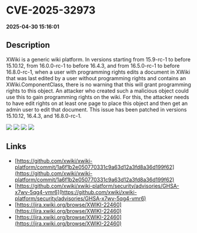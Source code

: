 # CVE-2025-32973

**2025-04-30 15:16:01**

## Description
XWiki is a generic wiki platform. In versions starting from 15.9-rc-1 to before 15.10.12, from 16.0.0-rc-1 to before 16.4.3, and from 16.5.0-rc-1 to before 16.8.0-rc-1, when a user with programming rights edits a document in XWiki that was last edited by a user without programming rights and contains an XWiki.ComponentClass, there is no warning that this will grant programming rights to this object. An attacker who created such a malicious object could use this to gain programming rights on the wiki. For this, the attacker needs to have edit rights on at least one page to place this object and then get an admin user to edit that document. This issue has been patched in versions 15.10.12, 16.4.3, and 16.8.0-rc-1.

![](https://img.shields.io/static/v1?label=Exploit&message=Yes&color=red)
![](https://img.shields.io/static/v1?label=Score&message=9.0&color=red)
![](https://img.shields.io/static/v1?label=Severity&message=CRITICAL&color=red)
![](https://img.shields.io/static/v1?label=CWE&message=Auth&color=green)

## Links
- [https://github.com/xwiki/xwiki-platform/commit/1a6f1b2e050770331c9a63d12a3fd8a36d199f62](https://github.com/xwiki/xwiki-platform/commit/1a6f1b2e050770331c9a63d12a3fd8a36d199f62)
- [https://github.com/xwiki/xwiki-platform/security/advisories/GHSA-x7wv-5qg4-vmr6](https://github.com/xwiki/xwiki-platform/security/advisories/GHSA-x7wv-5qg4-vmr6)
- [https://jira.xwiki.org/browse/XWIKI-22460](https://jira.xwiki.org/browse/XWIKI-22460)
- [https://jira.xwiki.org/browse/XWIKI-22460](https://jira.xwiki.org/browse/XWIKI-22460)
